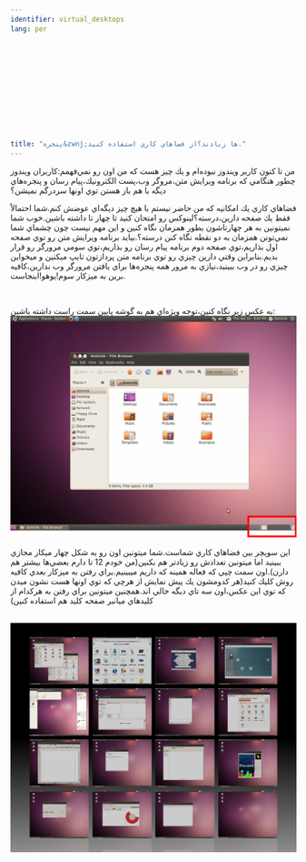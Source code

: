 ```yaml
---
identifier: virtual_desktops
lang: per
  



  
  





title: "پنجره&zwnj;ها زيادند؟از فضاهاي كاري استفاده كنيد."
---
```


من تا كنون كاربر ويندوز نبوده&zwnj;ام و يك چيز هست كه من اون رو
نمي&zwnj;فهمم:كاربران ويندوز چطور هنگامي كه برنامه ويرايش متن،مروگر
وب،پست الكترونيك،پيام رسان و پنجره&zwnj;هاي ديگه با هم باز هستن توي
اونها سردرگم نميشن؟<br />

فضاهاي كاري يك امكانيه كه من حاضر نيستم با هيچ چيز ديگه&zwnj;اي عوضش
كنم.شما احتمالاً فقط يك صفحه دارين،درسته؟لينوكس رو امتحان كنيد تا چهار
تا داشته باشين.خوب شما نميتونين به هر چهارتاشون بطور همزمان نگاه كنين و
اين مهم نيست چون چشماي شما نمي&zwnj;تونن همزمان به دو نقطه نگاه كنن
درسته؟.بيايد برنامه ويرايش متن رو توي صفحه اول بذاريم،توي صفحه دوم
برنامه پيام رسان رو بذاريم،توي سومي مرورگر رو قرار بديم.بنابراين وقتي
دارين چيزي رو توي برنامه متن پردازتون تايپ ميكنين و ميخواين چيزي رو در
وب ببينيد،نيازي به مرور همه پنجره&zwnj;ها براي يافتن مرورگر وب
ندارين،كافيه برين به ميزكار سوم!يوهو!اينجاست.<br />

<br />

به عكس زير نگاه كنين،توجه ويژه&zwnj;اي هم به گوشه پايين سمت راست داشته باشين:<img src="/img/workspaces.png" border="0">

اين سويچر بين فضاهاي كاري شماست.شما ميتونين اون رو به شكل چهار ميكار
مجازي ببينيد اما ميتونين تعدادش رو زيادتر هم بكنين(من خودم 12 تا دارم
بعضي&zwnj;ها بيشتر هم دارن).اون سمت چپي كه فعاله همينه كه داريم
ميبينيم.براي رفتن به ميزكار بعدي كافيه روش كليك كنيد(هر كدومشون يك پيش
نمايش از هرچي كه توي اونها هست نشون ميدن كه توي اين عكس،اون سه تاي ديگه
خالي اند.همچنين ميتونين براي رفتن به هركدام از كليدهاي ميانبر صفحه كليد
هم استفاده كنين)

<br />

<img src="/img/workspaces_full.png" border="0"/>












